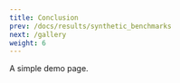 ```yaml
---
title: Conclusion
prev: /docs/results/synthetic_benchmarks
next: /gallery
weight: 6
---
```


A simple demo page.

